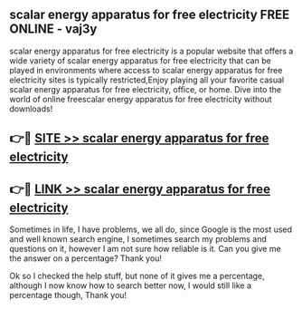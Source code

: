 ## scalar energy apparatus for free electricity FREE ONLINE - vaj3y

scalar energy apparatus for free electricity is a popular website that offers a wide variety of scalar energy apparatus for free electricity that can be played in environments where access to scalar energy apparatus for free electricity sites is typically restricted,Enjoy playing all your favorite casual scalar energy apparatus for free electricity, office, or home. Dive into the world of online freescalar energy apparatus for free electricity without downloads!

## 👉🔴 [SITE >> scalar energy apparatus for free electricity](http://news.freeplayer.one?title=scalar_energy_apparatus_for_free_electricity&ref=FRRE)

## 👉🔴 [LINK >> scalar energy apparatus for free electricity](http://news.freeplayer.one?title=scalar_energy_apparatus_for_free_electricity&ref=FREE)

Sometimes in life, I have problems, we all do, since Google is the most used and well known search engine, I sometimes search my problems and questions on it, however I am not sure how reliable is it. Can you give me the answer on a percentage? Thank you!

Ok so I checked the help stuff, but none of it gives me a percentage, although I now know how to search better now, I would still like a percentage though, Thank you!